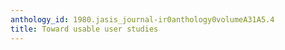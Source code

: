 ```yaml
---
anthology_id: 1980.jasis_journal-ir0anthology0volumeA31A5.4
title: Toward usable user studies
---
```

